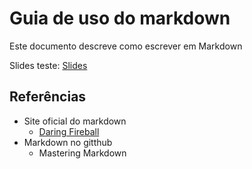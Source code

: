 # Guia de uso do markdown  
Este documento descreve como escrever em Markdown

Slides teste:    [Slides](Produto.pdf)

## Referências

* Site oficial do markdown
  * [Daring Fireball](https://daringfireball.net/projects/markdown/)
* Markdown no gitthub
  * Mastering Markdown
 

 

